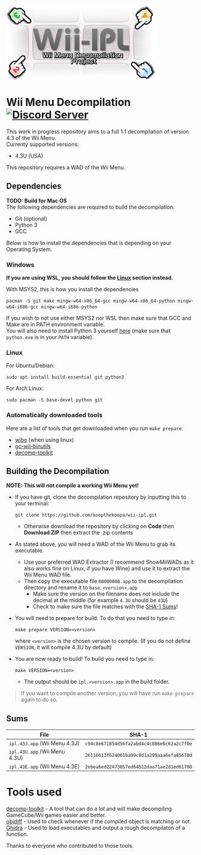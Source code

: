 ![Decompilation Logo Here](./misc/logo.png)
# Wii Menu Decompilation [![Discord Server][discord-server-badge]][discord-server-link]
[discord-server-link]: https://discord.gg/hKx3FJJgrV
[discord-server-badge]: https://img.shields.io/discord/727908905392275526?color=%237289DA&logo=discord&logoColor=%23FFFFFF
This work in progress repository aims to a full 1:1 decompilation of version 4.3 of the Wii Menu.   
Currenty supported versions:
- 4.3U (USA)   

This repository requires a WAD of the Wii Menu.

## Dependencies
**TODO: Build for Mac OS**   
The following dependencies are required to build the decompilation:   

- Git (optional)
- Python 3
- GCC

Below is how to install the dependencies that is depending on your Operating System.   

### Windows

**If you are using WSL, you should follow the [Linux](#linux) section instead.**

With MSYS2, this is how you install the dependencies

```
pacman -S git make mingw-w64-x86_64-gcc mingw-w64-x86_64-python mingw-w64-i686-gcc mingw-w64-i686-python
```

If you wish to not use either MSYS2 nor WSL then make sure that GCC and Make are in PATH environment variable.   
You will also need to install Python 3 yourself [here](https://www.python.org/downloads/) (make sure that `python.exe` is in your `PATH` variable).

### Linux

For Ubuntu/Debian:   
```
sudo apt install build-essential git python3
```

For Arch Linux:   
```
sudo pacman -S base-devel python git
```

### Automatically downloaded tools
Here are a list of tools that get downloaded when you run `make prepare`:
- [wibo](https://github.com/decompals/wibo) (when using linux)
- [gc-wii-binutils](https://github.com/encounter/gc-wii-binutils)
- [decomp-toolkit](https://www.github.com/encounter/decomp-toolkit)

## Building the Decompilation
**NOTE: This will not compile a working Wii Menu yet!**
- If you have git, clone the decompilation repository by inputting this to your terminal:
  ```
  git clone https://github.com/koopthekoopa/wii-ipl.git
  ```
  - Otherwise download the repository by clicking on **Code** then **Download ZIP** then extract the .zip contents   

- As stated above, you will need a WAD of the Wii Menu to grab its executable.
  - Use your preferred WAD Extractor (I recommend ShowMiiWADs as it also works fine on Linux, if you have Wine) and use it to extract the Wii Menu WAD file.
  - Then copy the executable file `00000008.app` to the decompilation directory and rename it to `base.<version>.app`
    - Make sure the version on the filename does not include the decimal at the middle (for example `4.3U` should be `43U`)
    - Check to make sure the file matches with the [SHA-1 Sums](#sums)!   

- You will need to prepare for build. To do that you need to type in:
  ```
  make prepare VERSION=<version>
  ```   
  where `<version>` is the chosen version to compile. (If you do not define `VERSION`, it will compile 4.3U by default)
- You are now ready to build! To build you need to type in:
  ```
  make VERSION=<version>
  ```
  - The output should be `ipl.<version>.app` in the build folder.
  
> If you want to compile another version, you will have run `make prepare` again to do so.

## Sums
|File|SHA-1|
|-------------------------------|-----------------------------|
|`ipl.43J.app` (Wii Menu 4.3J)|`c94c8e671854d56fa2abd4c4c886e6c62a2c7f0e`|
|`ipl.43U.app` (Wii Menu 4.3U)|`26116613f624061ba99c8d1a299aaa6efa85670d`|
|`ipl.43E.app` (Wii Menu 4.3E)|`2ebea6ed22473857ed64b12daa71ae2d1ed61708`|

# Tools used
[decomp-toolkit](https://www.github.com/encounter/decomp-toolkit) - A tool that can do a lot and will make decompiling GameCube/Wii games easier and better.   
[objdiff](https://www.github.com/encounter/objdiff) - Used to check whenever if the compiled object is matching or not.   
[Ghidra](https://www.github.com/NationalSecurityAgency/ghidra) - Used to load executables and output a rough decompilaton of a function.   
   
Thanks to everyone who contributed to those tools.


